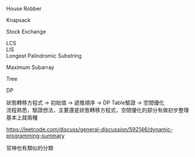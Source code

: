 House Robber

Knapsack

Stock Exchange

LCS  
LIS  
Longest Palindromic Substring

Maximum Subarray

Tree

DP

狀態轉移方程式 -> 初始值 -> 遞推順序 -> DP Table驗證 ->  空間優化  
流程熟悉，驗證想法，主要還是狀態轉移方程式，空間優化的部分有做初步整理  
基本上就兩種

https://leetcode.com/discuss/general-discussion/592146/dynamic-programming-summary  

官神也有類似的分類